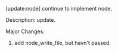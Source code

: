 [update:node] continue to implement node.

Description:
update.

Major Changes:
1. add node_write_file, but havn't passed.